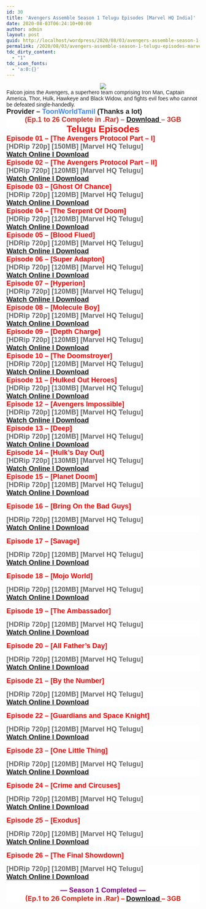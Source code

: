 ```yaml
---
id: 30
title: 'Avengers Assemble Season 1 Telugu Episodes [Marvel HQ India]'
date: 2020-08-03T06:24:10+00:00
author: admin
layout: post
guid: http://localhost/wordpress/2020/08/03/avengers-assemble-season-1-telugu-episodes-marvel-hq-india/
permalink: /2020/08/03/avengers-assemble-season-1-telugu-episodes-marvel-hq-india/
tdc_dirty_content:
  - "1"
tdc_icon_fonts:
  - 'a:0:{}'
---
```

<div class="separator" style="clear: both; text-align: center;">
  <a href="https://1.bp.blogspot.com/-JI1QQIDgYcI/XybIG-73XrI/AAAAAAAABEM/1QopQ2Bjo5QLu1PSOicBhG-lVPJNuYXMgCLcBGAsYHQ/s2048/916-ogHgDdL._RI_.jpg" style="margin-left: 1em; margin-right: 1em;"><img border="0" data-original-height="1536" data-original-width="2048" src="https://1.bp.blogspot.com/-JI1QQIDgYcI/XybIG-73XrI/AAAAAAAABEM/1QopQ2Bjo5QLu1PSOicBhG-lVPJNuYXMgCLcBGAsYHQ/d/916-ogHgDdL._RI_.jpg" /></a>
</div>

<div class="kno-rdesc" jsaction="sngtp:c0XUbe;tp_btn:c0XUbe;rcuQ6b:npT2md" jscontroller="DGEKAc" style="background-color: white; color: #222222; font-family: arial, sans-serif; font-size: 14px;">
  Falcon joins the Avengers, a superhero team comprising Iron Man, Captain America, Thor, Hulk, Hawkeye and Black Widow, and fights evil foes who cannot be defeated single-handedly.
</div>

<div class="kno-rdesc" jsaction="sngtp:c0XUbe;tp_btn:c0XUbe;rcuQ6b:npT2md" jscontroller="DGEKAc" style="background-color: white; color: #222222; font-family: arial, sans-serif; font-size: 14px;">
  <font size="4"><b><font color="#222222">Provider &#8211;&nbsp;</font><font color="#4285f4">ToonWorldTamil&nbsp;</font><font color="#222222">(Thanks a lot)</font></b></font>
</div>

<div style="background-color: white; text-align: center;">
  <b style="color: red; font-family: arial, helvetica, sans-serif; font-size: x-large;"><b style="color: #d52c1f; font-size: large;">(Ep.1 to 26 Complete in .Rar) &#8211;&nbsp;<a href="http://gestyy.com/ewThyF">Download&nbsp;</a>&#8211; 3GB</b></b>
</div>

<div style="background-color: white; text-align: center;">
  <b style="color: red; font-family: arial, helvetica, sans-serif; font-size: x-large;">Telugu Episodes</b>
</div>

<div style="background-color: white;">
  <span><span style="color: red; font-family: arial, helvetica, sans-serif; font-size: large;"><b>Episode 01 &#8211; [The Avengers Protocol Part &#8211; I]</b></span></span>
</div>

<div style="background-color: white;">
  <span><span style="color: #666666; font-family: arial, helvetica, sans-serif; font-size: large;"><b>[HDRip 720p] [150MB] [Marvel HQ Telugu]</b></span></span>
</div>

<div style="background-color: white;">
  <span><span style="color: red; font-family: arial, helvetica, sans-serif; font-size: large;"><b><a href="https://drive.google.com/file/d/1jZAQEHsM8J7ON3OSAQAxommyp2uoTPQE/view?usp=sharing">Watch Online I&nbsp;Download</a></b></span></span>
</div>

<div style="background-color: white;">
  <span style="font-family: arial, helvetica, sans-serif; font-size: large;"><b><span style="color: red;">Episode 02 &#8211; [The Avengers Protocol Part &#8211; II]&nbsp; &nbsp; &nbsp; &nbsp;</span></b></span><br /><span><span style="color: #666666; font-family: arial, helvetica, sans-serif; font-size: large;"><b>[HDRip 720p] [120MB] [Marvel HQ Telugu]</b></span></span><br /><span><span style="color: red; font-family: arial, helvetica, sans-serif; font-size: large;"><b><a href="https://drive.google.com/file/d/1B2daBUAwhfBYETDeHXIlfJumu_dU5fq0/view?usp=sharing">Watch Online&nbsp;I Download</a></b></span></span><br /><span><span style="color: red; font-family: arial, helvetica, sans-serif; font-size: large;"><b>Episode 03 &#8211; [Ghost Of Chance]</b></span></span><br /><span><span style="color: #666666; font-family: arial, helvetica, sans-serif; font-size: large;"><b>[HDRip 720p] [120MB] [Marvel HQ Telugu]</b></span></span><br /><span><span style="color: red; font-family: arial, helvetica, sans-serif; font-size: large;"><b><a href="https://drive.google.com/file/d/1AjGbYhGf7YdhXAucz4l2fTvoCMDpe5c-/view?usp=sharing">Watch Online I Download</a></b></span></span><br /><span><span style="color: red; font-family: arial, helvetica, sans-serif; font-size: large;"><b>Episode 04 &#8211; [The Serpent Of Doom]</b></span></span><br /><span><span style="color: #666666; font-family: arial, helvetica, sans-serif; font-size: large;"><b>[HDRip 720p] [120MB] [Marvel HQ Telugu]</b></span></span><br /><span><span style="color: red; font-family: arial, helvetica, sans-serif; font-size: large;"><b><a href="https://drive.google.com/file/d/1xil1GlV-vly8J3ttN6gTz7pj9V_l1uVg/view?usp=sharing">Watch Online I Download</a></b></span></span><br /><span><span style="color: red; font-family: arial, helvetica, sans-serif; font-size: large;"><b>Episode 05 &#8211; [Blood Flued]</b></span></span>
</div>

<div style="background-color: white;">
  <span><span style="color: #666666; font-family: arial, helvetica, sans-serif; font-size: large;"><b>[HDRip 720p] [120MB] [Marvel HQ Telugu]</b></span></span>
</div>

<div style="background-color: white;">
  <span><span style="color: red; font-family: arial, helvetica, sans-serif; font-size: large;"><b><a href="https://drive.google.com/file/d/1CngtNQ0Yctyed1zeY4Bia2_AzYD783Ms/view?usp=sharing">Watch Online I Download</a></b></span></span>
</div>

<div style="background-color: white;">
  <span style="font-family: arial, helvetica, sans-serif; font-size: large;"><b><span style="color: red;">Episode 06 &#8211; [Super Adapton]</span></b></span><br /><span><span style="color: #666666; font-family: arial, helvetica, sans-serif; font-size: large;"><b>[HDRip 720p] [120MB] [Marvel HQ Telugu]</b></span></span><br /><span><span style="color: red; font-family: arial, helvetica, sans-serif; font-size: large;"><b><a href="https://drive.google.com/file/d/1XEu8_u7RFm85FGiCzGGmCPJMOGC_LbGM/view?usp=sharing">Watch Online I Download</a></b></span></span><br /><span><span style="color: red; font-family: arial, helvetica, sans-serif; font-size: large;"><b>Episode 07 &#8211; [Hyperion]</b></span></span>
</div>

<div style="background-color: white;">
  <span><span style="color: #666666; font-family: arial, helvetica, sans-serif; font-size: large;"><b>[HDRip 720p] [120MB] [Marvel HQ Telugu]</b></span></span>
</div>

<div style="background-color: white;">
  <span><span style="color: red; font-family: arial, helvetica, sans-serif; font-size: large;"><b><a href="https://drive.google.com/file/d/152O5tiUXVMUxDXd4MqkacX2bhpW4tDIZ/view?usp=sharing">Watch Online I Download</a></b></span></span>
</div>

<div style="background-color: white;">
  <span><span style="color: red; font-family: arial, helvetica, sans-serif; font-size: large;"><b>Episode 08 &#8211; [Molecule Boy]</b></span></span>
</div>

<div style="background-color: white;">
  <span><span style="color: #666666; font-family: arial, helvetica, sans-serif; font-size: large;"><b>[HDRip 720p] [120MB] [Marvel HQ Telugu]</b></span></span>
</div>

<div style="background-color: white;">
  <span><span style="color: red; font-family: arial, helvetica, sans-serif; font-size: large;"><b><a href="https://drive.google.com/file/d/1BMVdvXhadvGXgloZcTNS_cdtYLKE8FXX/view?usp=sharing">Watch Online I Download</a></b></span></span>
</div>

<div style="background-color: white;">
  <span style="font-family: arial, helvetica, sans-serif; font-size: large;"><b><span style="color: red;">Episode 09 &#8211; [Depth Charge]</span></b></span><br /><span><span style="color: #666666; font-family: arial, helvetica, sans-serif; font-size: large;"><b>[HDRip 720p] [120MB] [Marvel HQ Telugu]</b></span></span><br /><span><span style="color: red; font-family: arial, helvetica, sans-serif; font-size: large;"><b><a href="https://drive.google.com/file/d/1pi6HJC97sN2IFD4NupG8THre3SvS6nii/view?usp=sharing">Watch Online I Download</a></b></span></span><br /><span><span style="color: red; font-family: arial, helvetica, sans-serif; font-size: large;"><b>Episode 10 &#8211; [The Doomstroyer]</b></span></span>
</div>

<div style="background-color: white;">
  <span><span style="color: #666666; font-family: arial, helvetica, sans-serif; font-size: large;"><b>[HDRip 720p] [120MB] [Marvel HQ Telugu]</b></span></span>
</div>

<div style="background-color: white;">
  <span><span style="color: red; font-family: arial, helvetica, sans-serif; font-size: large;"><b><a href="https://drive.google.com/file/d/1XMiqGiF_BwqtEYFwaYWQoJh-0Z-MNmDB/view?usp=sharing">Watch Online I Download</a></b></span></span>
</div>

<div style="background-color: white;">
  <span><span style="color: red; font-family: arial, helvetica, sans-serif; font-size: large;"><b>Episode 11 &#8211; [Hulked Out Heroes]</b></span></span><br /><span><span style="color: #666666; font-family: arial, helvetica, sans-serif; font-size: large;"><b>[HDRip 720p] [130MB] [Marvel HQ Telugu]</b></span></span><br /><span><span style="color: red; font-family: arial, helvetica, sans-serif; font-size: large;"><b><a href="https://drive.google.com/file/d/1vqCadj9ERJ3MG5XIZk8Hc81-w15nA6L6/view?usp=sharing">Watch Online I Download</a></b></span></span><br /><b style="color: red; font-family: arial, helvetica, sans-serif; font-size: large;">Episode 12 &#8211; [Avengers Impossible]</b>
</div>

<div style="background-color: white;">
  <span><span style="color: #666666; font-family: arial, helvetica, sans-serif; font-size: large;"><b>[HDRip 720p] [120MB] [Marvel HQ Telugu]</b></span></span>
</div>

<div style="background-color: white;">
  <span><span style="color: red; font-family: arial, helvetica, sans-serif; font-size: large;"><b><a href="https://drive.google.com/file/d/1GBdyTbGrbP80y8YDqik1ZpnWHP7l3v0W/view?usp=sharing">Watch Online I Download</a></b></span></span>
</div>

<div style="background-color: white;">
  <b style="color: red; font-family: arial, helvetica, sans-serif; font-size: large;">Episode 13 &#8211; [Deep]</b><br /><b style="font-family: arial, helvetica, sans-serif; font-size: large;"><span style="color: #666666;">[HDRip 720p] [120MB] [Marvel HQ Telugu]</span></b><br /><b style="color: red; font-family: arial, helvetica, sans-serif; font-size: large;"><a href="https://drive.google.com/file/d/1hfewg35rJJjx2GD7ARopyIh2CqNTUg07/view?usp=sharing">Watch Online I Download</a></b><br /><b style="color: red; font-family: arial, helvetica, sans-serif; font-size: large;">Episode 14 &#8211; [Hulk&#8217;s Day Out]</b><br /><b style="font-family: arial, helvetica, sans-serif; font-size: large;"><span style="color: #666666;">[HDRip 720p] [130MB] [Marvel HQ Telugu]</span></b><br /><b style="color: red; font-family: arial, helvetica, sans-serif; font-size: large;"><a href="https://drive.google.com/file/d/1pqRtVK4RJJS7IJlcKyZkakp9nUCNAmey/view?usp=sharing">Watch Online I Download</a></b><br /><b style="color: red; font-family: arial, helvetica, sans-serif; font-size: large;">Episode 15 &#8211; [Planet Doom]</b>
</div>

<div style="background-color: white;">
  <span><span style="color: #666666; font-family: arial, helvetica, sans-serif; font-size: large;"><b>[HDRip 720p] [120MB] [Marvel HQ Telugu]</b></span></span>
</div>

<div style="background-color: white;">
  <span><span style="color: red; font-family: arial, helvetica, sans-serif; font-size: large;"><b><a href="https://drive.google.com/file/d/11vemuDCY8Yw1qYF13IrBx-QPLqUg17By/view?usp=sharing">Watch Online I Download</a></b></span></span>
</div>

<b style="background-color: white; color: red; font-family: arial, helvetica, sans-serif; font-size: large;">Episode 16 &#8211; [Bring On the Bad Guys]</b><br style="background-color: white;" />

<div style="background-color: white;">
  <span><span style="color: #666666; font-family: arial, helvetica, sans-serif; font-size: large;"><b>[HDRip 720p] [120MB] [Marvel HQ Telugu]</b></span></span>
</div>

<div style="background-color: white;">
  <span><span style="color: red; font-family: arial, helvetica, sans-serif; font-size: large;"><b><a href="https://drive.google.com/file/d/1W8etfU-TpLAQcB7_ua1rN17IumSsE3cr/view?usp=sharing">Watch Online I Download</a></b></span></span>
</div>

<b style="background-color: white; color: red; font-family: arial, helvetica, sans-serif; font-size: large;">Episode 17 &#8211; [Savage]</b><br style="background-color: white;" />

<div style="background-color: white;">
  <span><span style="color: #666666; font-family: arial, helvetica, sans-serif; font-size: large;"><b>[HDRip 720p] [120MB] [Marvel HQ Telugu]</b></span></span>
</div>

<div style="background-color: white;">
  <span><span style="color: red; font-family: arial, helvetica, sans-serif; font-size: large;"><b><a href="https://drive.google.com/file/d/1wqua0ooQpEz1gifX1R4vmOLTX2iMSOZ-/view?usp=sharing">Watch Online I Download</a></b></span></span>
</div>

<b style="background-color: white; color: red; font-family: arial, helvetica, sans-serif; font-size: large;">Episode 18 &#8211; [Mojo World]</b><br style="background-color: white;" />

<div style="background-color: white;">
  <span><span style="color: #666666; font-family: arial, helvetica, sans-serif; font-size: large;"><b>[HDRip 720p] [120MB] [Marvel HQ Telugu]</b></span></span>
</div>

<div style="background-color: white;">
  <span><span style="color: red; font-family: arial, helvetica, sans-serif; font-size: large;"><b><a href="https://drive.google.com/file/d/1L3y_gjuf9UYecGlrJUQnCZf54SylqGfh/view?usp=sharing">Watch Online I Download</a></b></span></span>
</div>

<b style="background-color: white; color: red; font-family: arial, helvetica, sans-serif; font-size: large;">Episode 19 &#8211; [The Ambassador]</b><br style="background-color: white;" />

<div style="background-color: white;">
  <span><span style="color: #666666; font-family: arial, helvetica, sans-serif; font-size: large;"><b>[HDRip 720p] [120MB] [Marvel HQ Telugu]</b></span></span>
</div>

<div style="background-color: white;">
  <span><span style="color: red; font-family: arial, helvetica, sans-serif; font-size: large;"><b><a href="https://drive.google.com/file/d/114pQZNWXTvlEGS1qRXMWwjCixIeBaRAl/view?usp=sharing">Watch Online I Download</a></b></span></span>
</div>

<b style="background-color: white; color: red; font-family: arial, helvetica, sans-serif; font-size: large;">Episode 20 &#8211; [All Father&#8217;s Day]</b><br style="background-color: white;" />

<div style="background-color: white;">
  <span><span style="color: #666666; font-family: arial, helvetica, sans-serif; font-size: large;"><b>[HDRip 720p] [120MB] [Marvel HQ Telugu]</b></span></span>
</div>

<div style="background-color: white;">
  <span><span style="color: red; font-family: arial, helvetica, sans-serif; font-size: large;"><b><a href="https://drive.google.com/file/d/10jt7EgwuuSQDtxPkbGaZzM6xH3dQ78fI/view?usp=sharing">Watch Online I Download</a></b></span></span>
</div>

<div style="background-color: white;">
</div>

<b style="background-color: white; color: red; font-family: arial, helvetica, sans-serif; font-size: large;">Episode 21 &#8211; [By the Number]</b><br style="background-color: white;" />

<div style="background-color: white;">
  <span><span style="color: #666666; font-family: arial, helvetica, sans-serif; font-size: large;"><b>[HDRip 720p] [120MB] [Marvel HQ Telugu]</b></span></span>
</div>

<div style="background-color: white;">
  <span><span style="color: red; font-family: arial, helvetica, sans-serif; font-size: large;"><b><a href="https://drive.google.com/file/d/1GV6iCyQNpmPeEvneSb4ovQCDpuOqXvu5/view?usp=sharing">Watch Online I Download</a></b></span></span>
</div>

<b style="background-color: white; color: red; font-family: arial, helvetica, sans-serif; font-size: large;">Episode 22 &#8211; [Guardians and Space Knight]</b><br style="background-color: white;" />

<div style="background-color: white;">
  <span><span style="color: #666666; font-family: arial, helvetica, sans-serif; font-size: large;"><b>[HDRip 720p] [120MB] [Marvel HQ Telugu]</b></span></span>
</div>

<div style="background-color: white;">
  <span><span style="color: red; font-family: arial, helvetica, sans-serif; font-size: large;"><b><a href="https://drive.google.com/file/d/1MKu2SOuA1TREw1UWm0OD-G0qyw-1ZpW7/view?usp=sharing">Watch Online I Download</a></b></span></span>
</div>

<b style="background-color: white; color: red; font-family: arial, helvetica, sans-serif; font-size: large;">Episode 23 &#8211; [One Little Thing]</b><br style="background-color: white;" />

<div style="background-color: white;">
  <span><span style="color: #666666; font-family: arial, helvetica, sans-serif; font-size: large;"><b>[HDRip 720p] [120MB] [Marvel HQ Telugu]</b></span></span>
</div>

<div style="background-color: white;">
  <span><span style="color: red; font-family: arial, helvetica, sans-serif; font-size: large;"><b><a href="https://drive.google.com/file/d/1GJahkw1Ha8dgD75oFuHmsymyx36iMRJU/view?usp=sharing">Watch Online I Download</a></b></span></span>
</div>

<b style="background-color: white; color: red; font-family: arial, helvetica, sans-serif; font-size: large;">Episode 24 &#8211; [Crime and Circuses]</b><br style="background-color: white;" />

<div style="background-color: white;">
  <span><span style="color: #666666; font-family: arial, helvetica, sans-serif; font-size: large;"><b>[HDRip 720p] [120MB] [Marvel HQ Telugu]</b></span></span>
</div>

<div style="background-color: white;">
  <span><span style="color: red; font-family: arial, helvetica, sans-serif; font-size: large;"><b><a href="https://drive.google.com/file/d/17RykQLrqiYx1uGXLPH08yGmoJQ4dlBsT/view?usp=sharing">Watch Online I Download</a></b></span></span>
</div>

<b style="background-color: white; color: red; font-family: arial, helvetica, sans-serif; font-size: large;">Episode 25 &#8211; [Exodus]</b><br style="background-color: white;" />

<div style="background-color: white;">
  <span><span style="color: #666666; font-family: arial, helvetica, sans-serif; font-size: large;"><b>[HDRip 720p] [120MB] [Marvel HQ Telugu]</b></span></span>
</div>

<div style="background-color: white;">
  <span><span style="color: red; font-family: arial, helvetica, sans-serif; font-size: large;"><b><a href="https://drive.google.com/file/d/1OhTpFzOKzqaeuLoJExlCwac8LtgyU40x/view?usp=sharing">Watch Online I Download</a></b></span></span>
</div>

<b style="background-color: white; color: red; font-family: arial, helvetica, sans-serif; font-size: large;">Episode 26 &#8211; [The Final Showdown]</b><br style="background-color: white;" />

<div style="background-color: white;">
  <span><span style="color: #666666; font-family: arial, helvetica, sans-serif; font-size: large;"><b>[HDRip 720p] [120MB] [Marvel HQ Telugu]</b></span></span>
</div>

<div style="background-color: white;">
  <span><span style="color: red; font-family: arial, helvetica, sans-serif; font-size: large;"><b><a href="https://drive.google.com/file/d/1mmgA10weRKDmaLWD0tSKjchwphIhMNxL/view?usp=sharing">Watch Online I Download</a></b></span></span></p> 
  
  <div style="text-align: center;">
    <span><span style="color: purple; font-family: arial, helvetica, sans-serif; font-size: large;"><b>&#8212; Season 1 Completed &#8212;</b></span></span>
  </div>
  
  <div style="text-align: center;">
    <font color="#d52c1f" face="" size="4"><b>(Ep.1 to 26 Complete in .Rar) &#8211;&nbsp;<a href="http://gestyy.com/ewThyF">Download&nbsp;</a>&#8211; 3GB</b></font>
  </div>
</div>